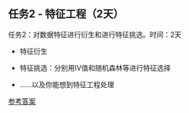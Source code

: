 ## 任务2 - 特征工程（2天）

任务2：对数据特征进行衍生和进行特征挑选。时间：2天

  * 特征衍生

  * 特征挑选：分别用IV值和随机森林等进行特征选择

  * ……以及你能想到特征工程处理

[参考答案](./../参考答案)